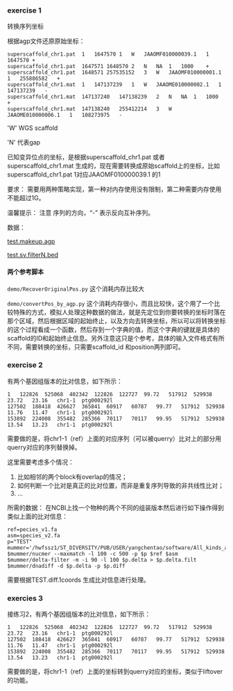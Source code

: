 
### exercise 1

转换序列坐标

根据agp文件还原原始坐标：

```
superscaffold_chr1.pat	1	1647570	1	W	JAAOMF010000039.1	1	1647570	+
superscaffold_chr1.pat	1647571	1648570	2	N	NA	1	1000	+
superscaffold_chr1.pat	1648571	257535152	3	W	JAAOMF010000001.1	1	255886582	+
superscaffold_chr1.mat	1	147137239	1	W	JAAOME010000002.1	1	147137239	-
superscaffold_chr1.mat	147137240	147138239	2	N	NA	1	1000	+
superscaffold_chr1.mat	147138240	255412214	3	W	JAAOME010000006.1	1	108273975	-
```

'W' WGS scaffold

'N' 代表gap

已知变异位点的坐标，是根据superscaffold_chr1.pat 或者superscaffold_chr1.mat 生成的，现在需要转换成原始scaffold上的坐标，比如 superscaffold_chr1.pat	1对应JAAOMF010000039.1 的1

要求：
需要用两种策略实现，第一种对内存使用没有限制，第二种需要内存使用不能超过1G。

温馨提示：
注意 序列的方向，“-” 表示反向互补序列。

数据：

[test.makeup.agp](./test.makeup.agp)

[test.sv.filterN.bed](./test.sv.filterN.bed)

#### 两个参考脚本

```demo/RecoverOriginalPos.py``` 这个消耗内存比较大

```demo/convertPos_by_agp.py``` 这个消耗内存很小，而且比较快，这个用了一个比较特殊的方式，模拟人处理这种数据的做法，就是先定位到你要转换的坐标时落在那个区域，然后根据区域的起始终止，以及方向去转换坐标，所以可以将转换坐标的这个过程看成一个函数，然后存到一个字典的值，而这个字典的键就是具体的scaffold的ID和起始终止信息。另外注意这只是个参考，具体的输入文件格式有所不同，需要转换的坐标，只需要scaffold_id 和position两列即可。

### exercise 2

有两个基因组版本的比对信息，如下所示：

```
1	122826	525068	402342	122826	122727	99.72	517912	529938	23.72	23.16	chr1-1	ptg000292l
127502	188418	426627	365841	60917	60787	99.77	517912	529938	11.76	11.47	chr1-1	ptg000292l
153892	224008	355482	285366	70117	70117	99.95	517912	529938	13.54	13.23	chr1-1	ptg000292l
```

需要做的是，将chr1-1（ref）上面的对应序列（可以被querry）比对上的部分用querry对应的序列替换掉。

这里需要考虑多个情况：
1. 比如相邻的两个block有overlap的情况；
2. 如何判断一个比对是真正的比对位置，而非是重复序列导致的非共线性比对；
3. ...

所需的数据：
在NCBI上找一个物种的两个不同的组装版本然后进行如下操作得到类似上面的比对信息：

```shell
ref=pecies_v1.fa
asm=species_v2.fa
p="TEST"
mummer='/hwfssz1/ST_DIVERSITY/PUB/USER/yangchentao/software/All_kinds_align/mummer4/bin'
$mummer/nucmer --maxmatch -l 100 -c 500 -p $p $ref $asm
$mummer/delta-filter -m -i 90 -l 100 $p.delta > $p.delta.filt
$mummer/dnadiff -d $p.delta -p $p.diff
```
需要根据TEST.diff.1coords 生成比对信息进行处理。


### exercies 3

接练习2，有两个基因组版本的比对信息，如下所示：

```
1	122826	525068	402342	122826	122727	99.72	517912	529938	23.72	23.16	chr1-1	ptg000292l
127502	188418	426627	365841	60917	60787	99.77	517912	529938	11.76	11.47	chr1-1	ptg000292l
153892	224008	355482	285366	70117	70117	99.95	517912	529938	13.54	13.23	chr1-1	ptg000292l
```

需要做的是，将chr1-1（ref）上面的坐标转到querry对应的坐标，类似于liftover的功能。
